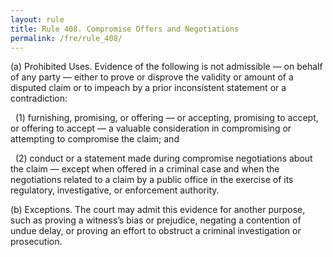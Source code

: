 ```yaml
---
layout: rule
title: Rule 408. Compromise Offers and Negotiations
permalink: /fre/rule_408/
---
```


(a) Prohibited Uses. Evidence of the following is not admissible — on behalf of any party — either to prove or disprove the validity or amount of a disputed claim or to impeach by a prior inconsistent statement or a contradiction:


&nbsp;&nbsp;(1) furnishing, promising, or offering — or accepting, promising to accept, or offering to accept — a valuable consideration in compromising or attempting to compromise the claim; and


&nbsp;&nbsp;(2) conduct or a statement made during compromise negotiations about the claim — except when offered in a criminal case and when the negotiations related to a claim by a public office in the exercise of its regulatory, investigative, or enforcement authority.


(b) Exceptions. The court may admit this evidence for another purpose, such as proving a witness’s bias or prejudice, negating a contention of undue delay, or proving an effort to obstruct a criminal investigation or prosecution.

